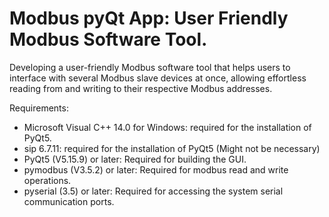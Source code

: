 # Modbus pyQt App: User Friendly Modbus Software Tool. 
Developing a user-friendly Modbus software tool that 
helps users to interface with several Modbus slave devices at once, 
allowing effortless reading from and writing to their respective Modbus addresses. 

Requirements:
* Microsoft Visual C++ 14.0 for Windows: required for the installation of PyQt5.
* sip 6.7.11: required for the installation of PyQt5 (Might not be necessary)
* PyQt5 (V5.15.9) or later: Required for building the GUI.
* pymodbus (V3.5.2) or later: Required for modbus read and write operations.
* pyserial (3.5) or later: Required for accessing the system serial communication ports.



